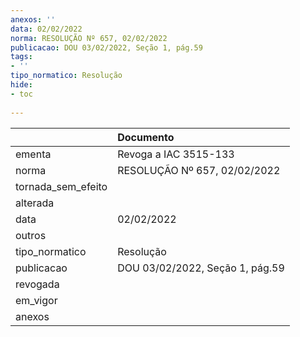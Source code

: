 ```yaml
---
anexos: ''
data: 02/02/2022
norma: RESOLUÇÃO Nº 657, 02/02/2022
publicacao: DOU 03/02/2022, Seção 1, pág.59
tags:
- ''
tipo_normatico: Resolução
hide: 
- toc 
 
---
```


|                    | Documento                       |
|:-------------------|:--------------------------------|
| ementa             | Revoga a IAC 3515-133           |
| norma              | RESOLUÇÃO Nº 657, 02/02/2022    |
| tornada_sem_efeito |                                 |
| alterada           |                                 |
| data               | 02/02/2022                      |
| outros             |                                 |
| tipo_normatico     | Resolução                       |
| publicacao         | DOU 03/02/2022, Seção 1, pág.59 |
| revogada           |                                 |
| em_vigor           |                                 |
| anexos             |                                 |